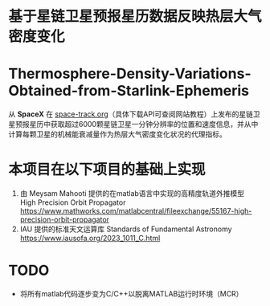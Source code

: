 # 基于星链卫星预报星历数据反映热层大气密度变化
# Thermosphere-Density-Variations-Obtained-from-Starlink-Ephemeris
从 **SpaceX** 在 [space-track.org](https://www.space-track.org/#publicFiles)（具体下载API可查阅网站教程）上发布的星链卫星预报星历中获取超过6000颗星链卫星一分钟分辨率的位置和速度信息，并从中计算每颗卫星的机械能衰减量作为热层大气密度变化状况的代理指标。
# 本项目在以下项目的基础上实现
1. 由 Meysam Mahooti 提供的在matlab语言中实现的高精度轨道外推模型 High Precision Orbit Propagator
https://www.mathworks.com/matlabcentral/fileexchange/55167-high-precision-orbit-propagator
2. IAU 提供的标准天文运算库 Standards of Fundamental Astronomy
https://www.iausofa.org/2023_1011_C.html


# TODO
- 将所有matlab代码逐步变为C/C++以脱离MATLAB运行时环境（MCR）

